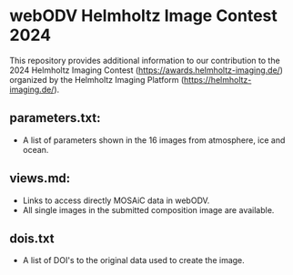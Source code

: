 # webODV Helmholtz Image Contest 2024

This repository provides additional information to our contribution to
the 2024 Helmholtz Imaging Contest
(https://awards.helmholtz-imaging.de/) organized by the Helmholtz
Imaging Platform (https://helmholtz-imaging.de/).

## parameters.txt:
- A list of parameters shown in the 16 images from atmosphere, ice and ocean.

## views.md:
- Links to access directly MOSAiC data in webODV.
- All single images in the submitted composition image are available.

## dois.txt
- A list of DOI's to the original data used to create the image.
